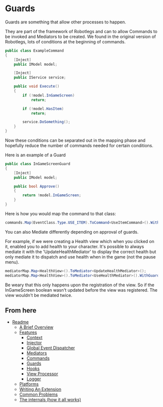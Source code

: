 Guards
======

Guards are something that allow other processes to happen.

They are part of the framework of Robotlegs and can to allow Commands to be invoked and Mediators to be created. We found in the original version of Robotlegs, lots of conditions at the beginning of commands.

```csharp
public class ExampleCommand
{
	[Inject]
	public IModel model;

	[Inject]
	public IService service;

	public void Execute()
	{
		if (!model.InGameScreen)
			return;

		if (!model.HasItem)
			return;

		service.DoSomething();
	}
}
```

Now these conditions can be separated out in the mapping phase and hopefully reduce the number of commands needed for certain conditions.

Here is an example of a Guard

```csharp
public class InGameScreenGuard
{
	[Inject]
	public IModel model;

	public bool Approve()
	{
		return !model.InGameScreen;
	}
}
```

Here is how you would map the command to that class:

```csharp
commands.Map(EventClass.Type.USE_ITEM).ToCommand<UseItemCommand>().WithGuards<InGameScreenGuard, HasItemGuard>();
```

You can also Mediate differently depending on approval of guards.

For example, if we were creating a Health view which when you clicked on it, enabled you to add health to your character. It's possible to always mediate it with the 'UpdateHealthMediator' to display the correct health but only mediate it to dispatch and use health when in the game (not the pause menu).

```csharp
mediatorMap.Map<HealthView>().ToMediator<UpdateHealthMediator>();
mediatorMap.Map<HealthView>().ToMediator<UseHealthMediator>().WithGuards<InGameScreenGuard>();
```

Be weary that this only happens upon the registration of the view. So if the InGameScreen boolean wasn't updated before the view was registered. The view wouldn't be mediated twice.


From here
---------

* [Readme](../../README.md)
	* [A Brief Overview](../ABriefOverview.md)
	* [Features](../Features.md)
		* [Context](./Context.md)
		* [Injector](./Injector.md)
		* [Global Event Dispatcher](./GlobalEventDispatcher.md)
		* [Mediators](./Mediators.md)
		* [Commands](./Commands.md)
		* [Guards](./Guards.md)
		* [Hooks](./Hooks.md)
		* [View Processor](./ViewProcessor.md)
		* [Logger](./Logger.md)
	* [Platforms](../Platforms.md)
	* [Writing An Extension](../WritingAnExtension.md)
	* [Common Problems](../CommonProblems.md)
	* [The internals (how it all works)](../TheInternals.md)
